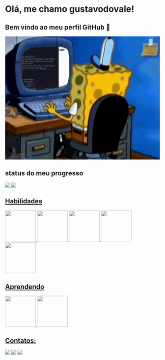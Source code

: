 <h1> Olá, me chamo gustavodovale! </h1>

<h2> Bem vindo ao meu perfil GitHub 👋 </h2>

<div>
 <div class="Spongerbob" ><img src="Spongerbob%20Programming.gif" width="1000" height="400" alt="Descrição do GIF"></div>         
</div>


## status do meu progresso
<div>
<a href="https://github.com/gustavodovale">
<img loading="lazy" height="180em" src="https://github-readme-stats.vercel.app/api/top-langs/?username=gustavodovale&layout=compact&langs_count=7&theme=dracula"/>
<img loading="lazy" height="180em" src="https://github-readme-stats.vercel.app/api?username=gustavodovale&show_icons=true&theme=dracula&include_all_commits=true&count_private=true"/>
</div>

## Habilidades 
<img class="icon_Java" loading="lazy" src="https://cdn.jsdelivr.net/gh/devicons/devicon/icons/java/java-original.svg" width="100" height="100"/> <img class="icon_Linux" loading="lazy" src="https://cdn.jsdelivr.net/gh/devicons/devicon/icons/linux/linux-original.svg" width="100" height="100"/>  <img class="icon_Python" src="https://cdn.jsdelivr.net/gh/devicons/devicon@latest/icons/python/python-original-wordmark.svg" width="100" height="100" /> <img src="https://cdn.jsdelivr.net/gh/devicons/devicon@latest/icons/html5/html5-original-wordmark.svg" width="100" height="100" /> <img src="https://cdn.jsdelivr.net/gh/devicons/devicon@latest/icons/css3/css3-original-wordmark.svg" width="100" height="100" />
          
          
## Aprendendo
<img src="https://cdn.jsdelivr.net/gh/devicons/devicon@latest/icons/javascript/javascript-original.svg" width="100" height="100" /> <img src="https://cdn.jsdelivr.net/gh/devicons/devicon@latest/icons/mysql/mysql-original-wordmark.svg" width="100" height="100"/>
          
          

## Contatos:

<div>
<a href="https://instagram.com/seu-usuário-instagram-aqui" target="_blank"><img loading="lazy" src="https://img.shields.io/badge/-Instagram-%23E4405F?style=for-the-badge&logo=instagram&logoColor=white" target="_blank"></a>
<a href = "mailto:contato@seu-usuário-aqui"><img loading="lazy" src="https://img.shields.io/badge/Gmail-D14836?style=for-the-badge&logo=gmail&logoColor=white" target="_blank"></a>
<a href="https://www.linkedin.com/in/seu-usuário-linkedln-aqui" target="_blank"><img loading="lazy" src="https://img.shields.io/badge/-LinkedIn-%230077B5?style=for-the-badge&logo=linkedin&logoColor=white" target="_blank"></a>   
</div>

